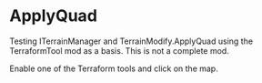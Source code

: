 # ApplyQuad

Testing ITerrainManager and TerrainModify.ApplyQuad using the TerraformTool mod as a basis.
This is not a complete mod.

Enable one of the Terraform tools and click on the map.
